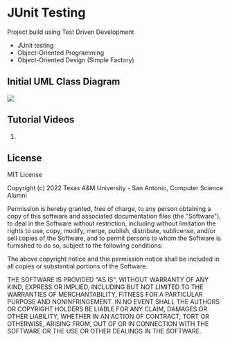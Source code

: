 # JUnit Testing

Project build using Test Driven Development
* JUnit testing
* Object-Oriented Programming
* Object-Oriented Design (Simple Factory)

## Initial UML Class Diagram
![](https://i.imgur.com/H7HSEEv.png)

## Tutorial Videos
1. []()

## License
MIT License

Copyright (c) 2022 Texas A&M University - San Antonio, Computer Science Alumni

Permission is hereby granted, free of charge, to any person obtaining a copy
of this software and associated documentation files (the "Software"), to deal
in the Software without restriction, including without limitation the rights
to use, copy, modify, merge, publish, distribute, sublicense, and/or sell
copies of the Software, and to permit persons to whom the Software is
furnished to do so, subject to the following conditions:

The above copyright notice and this permission notice shall be included in all
copies or substantial portions of the Software.

THE SOFTWARE IS PROVIDED "AS IS", WITHOUT WARRANTY OF ANY KIND, EXPRESS OR
IMPLIED, INCLUDING BUT NOT LIMITED TO THE WARRANTIES OF MERCHANTABILITY,
FITNESS FOR A PARTICULAR PURPOSE AND NONINFRINGEMENT. IN NO EVENT SHALL THE
AUTHORS OR COPYRIGHT HOLDERS BE LIABLE FOR ANY CLAIM, DAMAGES OR OTHER
LIABILITY, WHETHER IN AN ACTION OF CONTRACT, TORT OR OTHERWISE, ARISING FROM,
OUT OF OR IN CONNECTION WITH THE SOFTWARE OR THE USE OR OTHER DEALINGS IN THE
SOFTWARE.